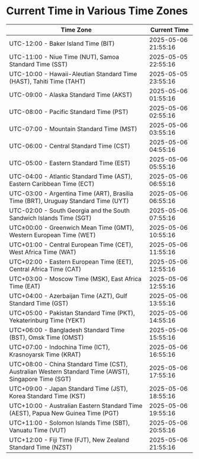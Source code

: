 # Current Time in Various Time Zones

| Time Zone | Current Time |
|-----------|--------------|
| UTC-12:00 - Baker Island Time (BIT) | 2025-05-06 21:55:16 |
| UTC-11:00 - Niue Time (NUT), Samoa Standard Time (SST) | 2025-05-05 22:55:16 |
| UTC-10:00 - Hawaii-Aleutian Standard Time (HAST), Tahiti Time (TAHT) | 2025-05-05 23:55:16 |
| UTC-09:00 - Alaska Standard Time (AKST) | 2025-05-06 01:55:16 |
| UTC-08:00 - Pacific Standard Time (PST) | 2025-05-06 02:55:16 |
| UTC-07:00 - Mountain Standard Time (MST) | 2025-05-06 03:55:16 |
| UTC-06:00 - Central Standard Time (CST) | 2025-05-06 04:55:16 |
| UTC-05:00 - Eastern Standard Time (EST) | 2025-05-06 05:55:16 |
| UTC-04:00 - Atlantic Standard Time (AST), Eastern Caribbean Time (ECT) | 2025-05-06 06:55:16 |
| UTC-03:00 - Argentina Time (ART), Brasília Time (BRT), Uruguay Standard Time (UYT) | 2025-05-06 06:55:16 |
| UTC-02:00 - South Georgia and the South Sandwich Islands Time (SGT) | 2025-05-06 07:55:16 |
| UTC±00:00 - Greenwich Mean Time (GMT), Western European Time (WET) | 2025-05-06 10:55:16 |
| UTC+01:00 - Central European Time (CET), West Africa Time (WAT) | 2025-05-06 11:55:16 |
| UTC+02:00 - Eastern European Time (EET), Central Africa Time (CAT) | 2025-05-06 12:55:16 |
| UTC+03:00 - Moscow Time (MSK), East Africa Time (EAT) | 2025-05-06 12:55:16 |
| UTC+04:00 - Azerbaijan Time (AZT), Gulf Standard Time (GST) | 2025-05-06 13:55:16 |
| UTC+05:00 - Pakistan Standard Time (PKT), Yekaterinburg Time (YEKT) | 2025-05-06 14:55:16 |
| UTC+06:00 - Bangladesh Standard Time (BST), Omsk Time (OMST) | 2025-05-06 15:55:16 |
| UTC+07:00 - Indochina Time (ICT), Krasnoyarsk Time (KRAT) | 2025-05-06 16:55:16 |
| UTC+08:00 - China Standard Time (CST), Australian Western Standard Time (AWST), Singapore Time (SGT) | 2025-05-06 17:55:16 |
| UTC+09:00 - Japan Standard Time (JST), Korea Standard Time (KST) | 2025-05-06 18:55:16 |
| UTC+10:00 - Australian Eastern Standard Time (AEST), Papua New Guinea Time (PGT) | 2025-05-06 19:55:16 |
| UTC+11:00 - Solomon Islands Time (SBT), Vanuatu Time (VUT) | 2025-05-06 20:55:16 |
| UTC+12:00 - Fiji Time (FJT), New Zealand Standard Time (NZST) | 2025-05-06 21:55:16 |
